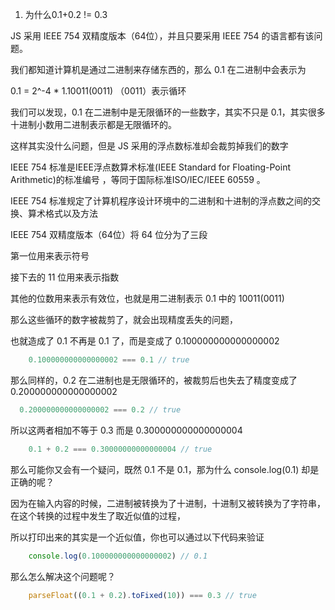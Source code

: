 1. 为什么0.1+0.2 != 0.3


JS 采用 IEEE 754 双精度版本（64位），并且只要采用 IEEE 754 的语言都有该问题。

我们都知道计算机是通过二进制来存储东西的，那么 0.1 在二进制中会表示为

0.1 = 2^-4 * 1.10011(0011) （0011）表示循环

我们可以发现，0.1 在二进制中是无限循环的一些数字，其实不只是 0.1，其实很多十进制小数用二进制表示都是无限循环的。

这样其实没什么问题，但是 JS 采用的浮点数标准却会裁剪掉我们的数字


IEEE 754 标准是IEEE浮点数算术标准(IEEE Standard for Floating-Point Arithmetic)的标准编号 ，等同于国际标准ISO/IEC/IEEE 60559 。

IEEE 754 标准规定了计算机程序设计环境中的二进制和十进制的浮点数之间的交换、算术格式以及方法 

IEEE 754 双精度版本（64位）将 64 位分为了三段

第一位用来表示符号

接下去的 11 位用来表示指数

其他的位数用来表示有效位，也就是用二进制表示 0.1 中的 10011(0011)


那么这些循环的数字被裁剪了，就会出现精度丢失的问题，

也就造成了 0.1 不再是 0.1 了，而是变成了 0.100000000000000002

```js
    0.100000000000000002 === 0.1 // true
```

那么同样的，0.2 在二进制也是无限循环的，被裁剪后也失去了精度变成了 0.200000000000000002

```js
  0.200000000000000002 === 0.2 // true
```

所以这两者相加不等于 0.3 而是 0.300000000000000004

```js
    0.1 + 0.2 === 0.30000000000000004 // true
```

那么可能你又会有一个疑问，既然 0.1 不是 0.1，那为什么 console.log(0.1) 却是正确的呢？

因为在输入内容的时候，二进制被转换为了十进制，十进制又被转换为了字符串，在这个转换的过程中发生了取近似值的过程，

所以打印出来的其实是一个近似值，你也可以通过以下代码来验证

```js
    console.log(0.100000000000000002) // 0.1
```

那么怎么解决这个问题呢？

```js
    parseFloat((0.1 + 0.2).toFixed(10)) === 0.3 // true
```